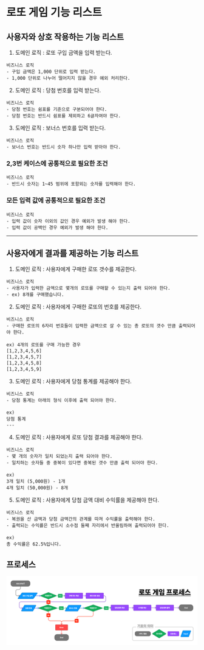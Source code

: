 # 로또 게임 기능 리스트

## 사용자와 상호 작용하는 기능 리스트

1. 도메인 로직 : 로또 구입 금액을 입력 받는다.

```
비즈니스 로직
- 구입 금액은 1,000 단위로 입력 받는다.
- 1,000 단위로 나누어 떨어지지 않을 경우 예외 처리한다.
```

2. 도메인 로직 : 당첨 번호를 입력 받는다.

```
비즈니스 로직
- 당첨 번호는 쉼표를 기준으로 구분되어야 한다.
- 당첨 번호는 반드시 쉼표를 제외하고 6글자여야 한다.
```

3. 도메인 로직 : 보너스 번호를 입력 받는다.

```
비즈니스 로직
- 보너스 번호는 반드시 숫자 하나만 입력 받아야 한다.
```

### 2,3번 케이스에 공통적으로 필요한 조건

```
비즈니스 로직
- 반드시 숫자는 1~45 범위에 포함외는 숫자를 입력해야 한다.
```

### 모든 입력 값에 공통적으로 필요한 조건

```
비즈니스 로직
- 입력 값이 숫자 이외의 값인 경우 예외가 발생 해야 한다.
- 입력 값이 공백인 경우 예외가 발생 해야 한다.
```

---

## 사용자에게 결과를 제공하는 기능 리스트

1. 도메인 로직 : 사용자에게 구매한 로또 갯수를 제공한다.

```
비즈니스 로직
- 사용자가 입력한 금액으로 몇개의 로또를 구매할 수 있는지 출력 되어야 한다.
- ex) 8개를 구매했습니다.
```

2. 도메인 로직 : 사용자에게 구매한 로또의 번호를 제공한다.

```
비즈니스 로직
- 구매한 로또의 6자리 번호들이 입력한 금액으로 살 수 있는 총 로또의 갯수 만큼 출력되어야 한다.

ex) 4개의 로또를 구매 가능한 경우
[1,2,3,4,5,6]
[1,2,3,4,5,7]
[1,2,3,4,5,8]
[1,2,3,4,5,9]
```

3. 도메인 로직 : 사용자에게 당첨 통계를 제공해야 한다.

```
비즈니스 로직
- 당첨 통계는 아래의 형식 이후에 출력 되어야 한다.

ex)
당첨 통계
---
```

4. 도메인 로직 : 사용자에게 로또 당첨 결과를 제공해야 한다.

```
비즈니스 로직
- 몇 개의 숫자가 일치 되었는지 출력 되어야 한다.
- 일치하는 숫자들 중 중복이 있다면 중복된 갯수 만큼 출력 되어야 한다.

ex)
3개 일치 (5,000원) - 1개
4개 일치 (50,000원) - 8개
```

5. 도메인 로직 : 사용자에게 당첨 금액 대비 수익률을 제공해야 한다.

```
비즈니스 로직
- 복권을 산 금액과 당첨 금액간의 관계를 따져 수익률을 출력해야 한다.
- 출력되는 수익률은 반드시 소수점 둘째 자리에서 반올림하여 출력되어야 한다.

ex)
총 수익률은 62.5%입니다.
```

## 프로세스

![로또 프로세스](./lottoGameProcess.png)